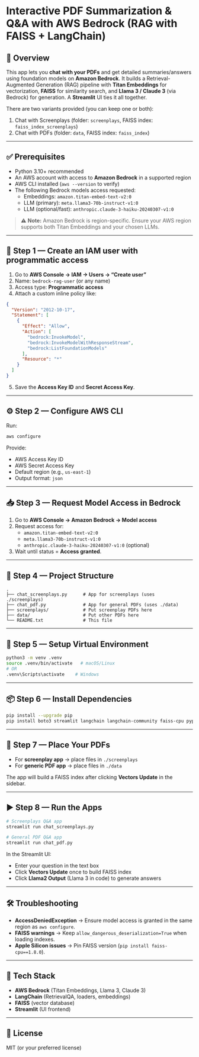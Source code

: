 # Interactive PDF Summarization & Q&A with AWS Bedrock (RAG with FAISS + LangChain)

## 📖 Overview
This app lets you **chat with your PDFs** and get detailed summaries/answers using
foundation models on **Amazon Bedrock**. It builds a Retrieval-Augmented Generation (RAG)
pipeline with **Titan Embeddings** for vectorization, **FAISS** for similarity search,
and **Llama 3 / Claude 3** (via Bedrock) for generation. A **Streamlit** UI ties it
all together.

There are two variants provided (you can keep one or both):
1. Chat with Screenplays (folder: `screenplays`, FAISS index: `faiss_index_screenplays`)
2. Chat with PDFs (folder: `data`, FAISS index: `faiss_index`)

---

## ✅ Prerequisites
- Python 3.10+ recommended  
- An AWS account with access to **Amazon Bedrock** in a supported region  
- AWS CLI installed (`aws --version` to verify)  
- The following Bedrock models access requested:  
  - Embeddings: `amazon.titan-embed-text-v2:0`  
  - LLM (primary): `meta.llama3-70b-instruct-v1:0`  
  - LLM (optional/fast): `anthropic.claude-3-haiku-20240307-v1:0`  

> ⚠️ **Note:** Amazon Bedrock is region-specific. Ensure your AWS region supports both Titan Embeddings and your chosen LLMs.

---

## 🔑 Step 1 — Create an IAM user with programmatic access
1. Go to **AWS Console → IAM → Users → “Create user”**  
2. Name: `bedrock-rag-user` (or any name)  
3. Access type: **Programmatic access**  
4. Attach a custom inline policy like:

```json
{
  "Version": "2012-10-17",
  "Statement": [
    {
      "Effect": "Allow",
      "Action": [
        "bedrock:InvokeModel",
        "bedrock:InvokeModelWithResponseStream",
        "bedrock:ListFoundationModels"
      ],
      "Resource": "*"
    }
  ]
}
```

5. Save the **Access Key ID** and **Secret Access Key**.

---

## ⚙️ Step 2 — Configure AWS CLI
Run:
```bash
aws configure
```
Provide:  
- AWS Access Key ID  
- AWS Secret Access Key  
- Default region (e.g., `us-east-1`)  
- Output format: `json`  

---

## 📥 Step 3 — Request Model Access in Bedrock
1. Go to **AWS Console → Amazon Bedrock → Model access**  
2. Request access for:  
   - `amazon.titan-embed-text-v2:0`  
   - `meta.llama3-70b-instruct-v1:0`  
   - `anthropic.claude-3-haiku-20240307-v1:0` (optional)  
3. Wait until status = **Access granted**.  

---

## 📂 Step 4 — Project Structure
```
.
├── chat_screenplays.py      # App for screenplays (uses ./screenplays)
├── chat_pdf.py              # App for general PDFs (uses ./data)
├── screenplays/             # Put screenplay PDFs here
├── data/                    # Put other PDFs here
└── README.txt               # This file
```

---

## 🐍 Step 5 — Setup Virtual Environment
```bash
python3 -m venv .venv
source .venv/bin/activate   # macOS/Linux
# OR
.venv\Scripts\activate    # Windows
```

---

## 📦 Step 6 — Install Dependencies
```bash
pip install --upgrade pip
pip install boto3 streamlit langchain langchain-community faiss-cpu pypdf numpy
```

---

## 📑 Step 7 — Place Your PDFs
- For **screenplay app** → place files in `./screenplays`  
- For **generic PDF app** → place files in `./data`  

The app will build a FAISS index after clicking **Vectors Update** in the sidebar.

---

## ▶️ Step 8 — Run the Apps
```bash
# Screenplays Q&A app
streamlit run chat_screenplays.py

# General PDF Q&A app
streamlit run chat_pdf.py
```

In the Streamlit UI:
- Enter your question in the text box  
- Click **Vectors Update** once to build FAISS index  
- Click **Llama2 Output** (Llama 3 in code) to generate answers  

---

## 🛠️ Troubleshooting
- **AccessDeniedException** → Ensure model access is granted in the same region as `aws configure`.  
- **FAISS warnings** → Keep `allow_dangerous_deserialization=True` when loading indexes.  
- **Apple Silicon issues** → Pin FAISS version (`pip install faiss-cpu==1.8.0`).  

---

## 📌 Tech Stack
- **AWS Bedrock** (Titan Embeddings, Llama 3, Claude 3)  
- **LangChain** (RetrievalQA, loaders, embeddings)  
- **FAISS** (vector database)  
- **Streamlit** (UI frontend)  

---

## 📜 License
MIT (or your preferred license)
